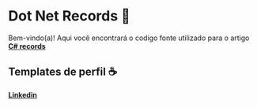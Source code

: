 # Dot Net Records 📜

Bem-vindo(a)! 
Aqui você encontrará o codigo fonte utilizado para o artigo  **[C# records](https://www.linkedin.com/pulse/cnet-record-o-que-%C3%A9-e-como-usa-lo-ederson-gessele-idxhf/?trackingId=ZV2tGsO2TJCX6e0y9iODpA%3D%3D)** 

## Templates de perfil ☕️

 **[Linkedin](https://www.linkedin.com/in/ederson-gessele-38a98265/)**
